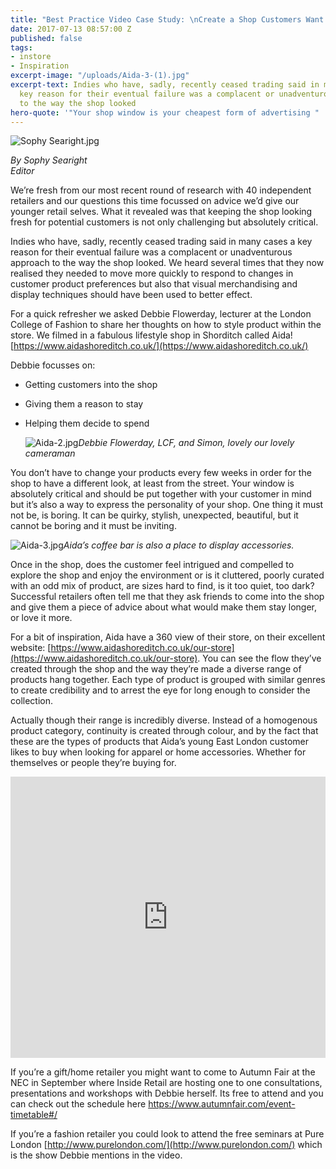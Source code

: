 ```yaml
---
title: "Best Practice Video Case Study: \nCreate a Shop Customers Want to Explore"
date: 2017-07-13 08:57:00 Z
published: false
tags:
- instore
- Inspiration
excerpt-image: "/uploads/Aida-3-(1).jpg"
excerpt-text: Indies who have, sadly, recently ceased trading said in many cases a
  key reason for their eventual failure was a complacent or unadventurous approach
  to the way the shop looked
hero-quote: '"Your shop window is your cheapest form of advertising " '
---
```


![Sophy Searight.jpg](/uploads/Sophy%20Searight.jpg)

*By Sophy Searight*\
*Editor*

We’re fresh from our most recent round of research with 40 independent retailers and our questions this time focussed on advice we’d give our younger retail selves. What it revealed was  that keeping the shop looking fresh for potential customers is not only challenging but absolutely critical.

Indies who have, sadly, recently ceased trading said in many cases a key reason for their eventual failure was a complacent or unadventurous approach to the way the shop looked. We heard several times that they now realised they needed to move more quickly to respond to changes in customer product preferences but also that visual merchandising and display techniques should have been used to better effect.

For a quick refresher we asked Debbie Flowerday, lecturer at the London College of Fashion to share her thoughts on how to style product within the store. We filmed in a fabulous lifestyle shop in Shorditch called Aida! [https://www.aidashoreditch.co.uk/](https://www.aidashoreditch.co.uk/)

Debbie focusses on:

* Getting customers into the shop

* Giving them a reason to stay

* Helping them decide to spend

  ![Aida-2.jpg](/uploads/Aida-2.jpg)*Debbie Flowerday, LCF, and Simon, lovely our lovely cameraman*

You don’t have to change your products every few weeks in order for the shop to have a different look, at least from the street. Your window is absolutely critical and should be put together with your customer in mind but it’s also a way to express the personality of your shop. One thing it must not be, is boring. It can be quirky, stylish, unexpected, beautiful, but it cannot be boring and it must be inviting.

![Aida-3.jpg](/uploads/Aida-3.jpg)*Aida’s coffee bar is also a place to display accessories.*

Once in the shop, does the customer feel intrigued and compelled to explore the shop and enjoy the environment or is it cluttered, poorly curated with an odd mix of product, are sizes hard to find, is it too quiet, too dark? Successful retailers often tell me that they ask friends to come into the shop and give them a piece of advice about what would make them stay longer, or love it more.

For a bit of inspiration, Aida have a 360 view of their store, on their excellent website: [https://www.aidashoreditch.co.uk/our-store](https://www.aidashoreditch.co.uk/our-store). You can see the flow they’ve created through the shop and the way they’re made a diverse range of products hang together. Each type of product is grouped with similar genres to create credibility and to arrest the eye for long enough to consider the collection.

Actually though their range is incredibly diverse. Instead of a homogenous product category, continuity is created through colour, and by the fact that these are the types of products that Aida’s young East London customer likes to buy when looking for apparel or home accessories. Whether for themselves or people they’re buying for.

<iframe width="100%" height="450" src="https://www.youtube.com/embed/1NI4zETSrQs" frameborder="0" allowfullscreen></iframe>

If you’re a gift/home retailer you might want to come to Autumn Fair at the NEC in September where Inside Retail are hosting one to one consultations, presentations and workshops with Debbie herself. Its free to attend and you can check out the schedule here [https://www.autumnfair.com/event-timetable#/
](https://www.autumnfair.com/event-timetable#/)

If you’re a fashion retailer you could look to attend the free seminars at Pure London [http://www.purelondon.com/](http://www.purelondon.com/) which is the show Debbie mentions in the video.